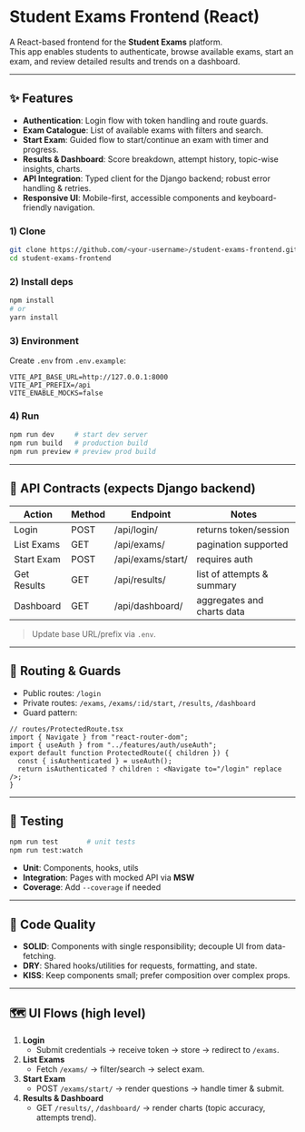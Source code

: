 # Student Exams Frontend (React)

A React-based frontend for the **Student Exams** platform.  
This app enables students to authenticate, browse available exams, start an exam, and review detailed results and trends on a dashboard.

---

## ✨ Features

- **Authentication**: Login flow with token handling and route guards.
- **Exam Catalogue**: List of available exams with filters and search.
- **Start Exam**: Guided flow to start/continue an exam with timer and progress.
- **Results & Dashboard**: Score breakdown, attempt history, topic-wise insights, charts.
- **API Integration**: Typed client for the Django backend; robust error handling & retries.
- **Responsive UI**: Mobile-first, accessible components and keyboard-friendly navigation.


### 1) Clone
```bash
git clone https://github.com/<your-username>/student-exams-frontend.git
cd student-exams-frontend
```

### 2) Install deps
```bash
npm install
# or
yarn install
```

### 3) Environment
Create `.env` from `.env.example`:

```
VITE_API_BASE_URL=http://127.0.0.1:8000
VITE_API_PREFIX=/api
VITE_ENABLE_MOCKS=false
```

### 4) Run
```bash
npm run dev     # start dev server
npm run build   # production build
npm run preview # preview prod build
```

---

## 🔌 API Contracts (expects Django backend)

| Action            | Method | Endpoint               | Notes                        |
|------------------ |------- |----------------------- |----------------------------- |
| Login             | POST   | /api/login/            | returns token/session        |
| List Exams        | GET    | /api/exams/            | pagination supported         |
| Start Exam        | POST   | /api/exams/start/      | requires auth                |
| Get Results       | GET    | /api/results/          | list of attempts & summary   |
| Dashboard         | GET    | /api/dashboard/        | aggregates and charts data   |

> Update base URL/prefix via `.env`.

---

## 🧭 Routing & Guards

- Public routes: `/login`
- Private routes: `/exams`, `/exams/:id/start`, `/results`, `/dashboard`
- Guard pattern:
```tsx
// routes/ProtectedRoute.tsx
import { Navigate } from "react-router-dom";
import { useAuth } from "../features/auth/useAuth";
export default function ProtectedRoute({ children }) {
  const { isAuthenticated } = useAuth();
  return isAuthenticated ? children : <Navigate to="/login" replace />;
}
```


---

## 🧪 Testing

```bash
npm run test       # unit tests
npm run test:watch
```
- **Unit**: Components, hooks, utils
- **Integration**: Pages with mocked API via **MSW**
- **Coverage**: Add `--coverage` if needed

---

## 🧰 Code Quality

- **SOLID**: Components with single responsibility; decouple UI from data-fetching.
- **DRY**: Shared hooks/utilities for requests, formatting, and state.
- **KISS**: Keep components small; prefer composition over complex props.

---

## 🗺️ UI Flows (high level)

1. **Login**
   - Submit credentials → receive token → store → redirect to `/exams`.
2. **List Exams**
   - Fetch `/exams/` → filter/search → select exam.
3. **Start Exam**
   - POST `/exams/start/` → render questions → handle timer & submit.
4. **Results & Dashboard**
   - GET `/results/`, `/dashboard/` → render charts (topic accuracy, attempts trend).

